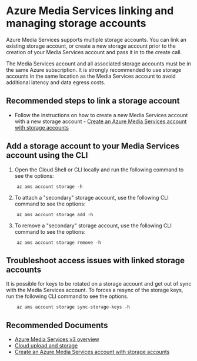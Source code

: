 <properties
	pageTitle="Azure Media Services linking and managing storage accounts"
	description="Azure Media Services linking and managing storage accounts"
	infoBubbleText="Azure Media Services linking and managing storage accounts"
	service="microsoft.media"
	resource="mediaservices"
	authors="johndeu"
	ms.author="johndeu"
	displayOrder="1"
	articleId="mediaservices-accounts-linking-storage-accts"
	diagnosticScenario=""
	selfHelpType="generic"
	supportTopicIds="32632104"
	resourceTags=""
	productPesIds="14885"
	cloudEnvironments="public"
/>

# Azure Media Services linking and managing storage accounts

Azure Media Services supports multiple storage accounts. You can link an existing storage account, or create a new storage account prior to the creation of your Media Services account and pass it in to the create call. 

The Media Services account and all associated storage accounts must be in the same Azure subscription. It is strongly recommended to use storage accounts in the same location as the Media Services account to avoid additional latency and data egress costs.


## **Recommended steps to link a storage account**


* Follow the instructions on how to create a new Media Services account with a new storage account - [Create an Azure Media Services account with storage accounts](https://docs.microsoft.com/azure/media-services/latest/create-account-cli-how-to#create-a-storage-account)

## **Add a storage account to your Media Services account using the CLI**

1. Open the Cloud Shell or CLI locally and run the following command to see the options:
   
```
	az ams account storage -h
```

2. To attach a "secondary" storage account, use the following CLI command to see the options:
   
```
	az ams account storage add -h
```

3. To remove a "secondary" storage account, use the following CLI command to see the options:
   
```
	az ams account storage remove -h
```

## **Troubleshoot access issues with linked storage accounts**
It is possible for keys to be rotated on a storage account and get out of sync with the Media Services account. To forces a resync of the storage keys, run the following CLI command to see the options.

```
	az ams account storage sync-storage-keys -h
```

## **Recommended Documents**

* [Azure Media Services v3 overview](https://docs.microsoft.com/azure/media-services/latest/media-services-overview)
* [Cloud upload and storage](https://docs.microsoft.com/azure/media-services/latest/storage-account-concept)
* [Create an Azure Media Services account with storage accounts](https://docs.microsoft.com/azure/media-services/latest/create-account-cli-how-to#create-a-storage-account)


